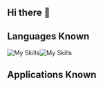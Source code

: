 ## Hi there 👋
## Languages Known
![My Skills](https://skillicons.dev/icons?i=js,html,css)![My Skills](https://skillicons.dev/icons?i=python,java,nodejs,mongodb,vscode,figma&theme=light)
## Applications Known


<!--
**YogananthJ/YogananthJ** is a ✨ _special_ ✨ repository because its `README.md` (this file) appears on your GitHub profile.

Here are some ideas to get you started:

- 🔭 I’m currently working on ...
- 🌱 I’m currently learning ...
- 👯 I’m looking to collaborate on ...
- 🤔 I’m looking for help with ...
- 💬 Ask me about ...
- 📫 How to reach me: ...
- 😄 Pronouns: ...
- ⚡ Fun fact: ...
-->
